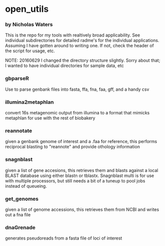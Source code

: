 # open_utils
### by Nicholas Waters

This is the repo for my tools with realtively broad applicability.  See individual subdirectories for detailed radme's for the individual applications.  Assuming I have gotten around to writing one. If not, check the header of the script for usage, etc.

NOTE: 20160629 I changed the directory structure slightly.  Sorry about that; I wanted to have individual directories for sample data, etc

### gbparseR
Use to parse genbank files into fasta, ffa, fna, faa, gff, and a handy csv

### illumina2metaphlan
convert 16s metagenomic output from illumina to a format that mimicks metaphlan for use with the rest of biobakery

### reannotate
given a genbank genome of interest and a .faa for reference, this performs reciprocal blasting to "reannote" and provide othology information

### snagnblast
given a list of gene accesions, this retrieves them and blasts against a local BLAST database using either blastn or tblastx. Snagnblast multi is for use with multiple processors, but still needs a bit of a tuneup to pool jobs instead of queueing.

### get_genomes
given a list of genome accessions, this retrieves them from NCBI and writes out a fna file

### dnaGrenade
generates pseudoreads from a fasta file of loci of interest

